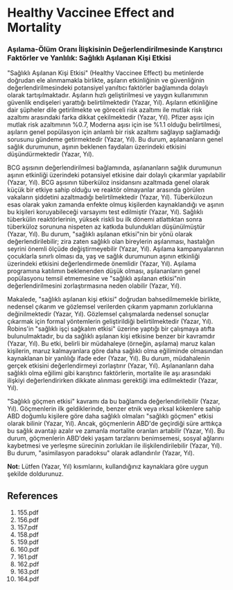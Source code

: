 # Healthy Vaccinee Effect and Mortality

### Aşılama-Ölüm Oranı İlişkisinin Değerlendirilmesinde Karıştırıcı Faktörler ve Yanlılık: Sağlıklı Aşılanan Kişi Etkisi

"Sağlıklı Aşılanan Kişi Etkisi" (Healthy Vaccinee Effect) bu metinlerde doğrudan ele alınmamakla birlikte, aşıların etkinliğinin ve güvenliğinin değerlendirilmesindeki potansiyel yanıltıcı faktörler bağlamında dolaylı olarak tartışılmaktadır. Aşıların hızlı geliştirilmesi ve yaygın kullanımının güvenlik endişeleri yarattığı belirtilmektedir (Yazar, Yıl). Aşıların etkinliğine dair şüpheler dile getirilmekte ve göreceli risk azaltımı ile mutlak risk azaltımı arasındaki farka dikkat çekilmektedir (Yazar, Yıl). Pfizer aşısı için mutlak risk azaltımının %0.7, Moderna aşısı için ise %1.1 olduğu belirtilmesi, aşıların genel popülasyon için anlamlı bir risk azaltımı sağlayıp sağlamadığı sorusunu gündeme getirmektedir (Yazar, Yıl). Bu durum, aşılananların genel sağlık durumunun, aşının beklenen faydaları üzerindeki etkisini düşündürmektedir (Yazar, Yıl).

BCG aşısının değerlendirilmesi bağlamında, aşılananların sağlık durumunun aşının etkinliği üzerindeki potansiyel etkisine dair dolaylı çıkarımlar yapılabilir (Yazar, Yıl). BCG aşısının tüberküloz insidansını azaltmada genel olarak küçük bir etkiye sahip olduğu ve reaktör olmayanlar arasında görülen vakaların şiddetini azaltmadığı belirtilmektedir (Yazar, Yıl). Tüberkülozun esas olarak yakın zamanda enfekte olmuş kişilerden kaynaklandığı ve aşının bu kişileri koruyabileceği varsayımı test edilmiştir (Yazar, Yıl). Sağlıklı tüberkülin reaktörlerinin, yüksek riskli bu ilk dönemi atlattıktan sonra tüberküloz sorununa nispeten az katkıda bulundukları düşünülmüştür (Yazar, Yıl). Bu durum, "sağlıklı aşılanan etkisi"nin bir yönü olarak değerlendirilebilir; zira zaten sağlıklı olan bireylerin aşılanması, hastalığın seyrini önemli ölçüde değiştirmeyebilir (Yazar, Yıl). Aşılama kampanyalarının çocuklarla sınırlı olması da, yaş ve sağlık durumunun aşının etkinliği üzerindeki etkisini değerlendirmede önemlidir (Yazar, Yıl). Aşılama programına katılımın beklenenden düşük olması, aşılananların genel popülasyonu temsil etmemesine ve "sağlıklı aşılanan etkisi"nin değerlendirilmesini zorlaştırmasına neden olabilir (Yazar, Yıl).

Makalede, "sağlıklı aşılanan kişi etkisi" doğrudan bahsedilmemekle birlikte, nedensel çıkarım ve gözlemsel verilerden çıkarım yapmanın zorluklarına değinilmektedir (Yazar, Yıl). Gözlemsel çalışmalarda nedensel sonuçlar çıkarmak için formal yöntemlerin geliştirildiği belirtilmektedir (Yazar, Yıl). Robins'in "sağlıklı işçi sağkalım etkisi" üzerine yaptığı bir çalışmaya atıfta bulunulmaktadır, bu da sağlıklı aşılanan kişi etkisine benzer bir kavramdır (Yazar, Yıl). Bu etki, belirli bir müdahaleye (örneğin, aşılama) maruz kalan kişilerin, maruz kalmayanlara göre daha sağlıklı olma eğiliminde olmasından kaynaklanan bir yanlılığı ifade eder (Yazar, Yıl). Bu durum, müdahalenin gerçek etkisini değerlendirmeyi zorlaştırır (Yazar, Yıl). Aşılananların daha sağlıklı olma eğilimi gibi karıştırıcı faktörlerin, mortalite ile aşı arasındaki ilişkiyi değerlendirirken dikkate alınması gerektiği ima edilmektedir (Yazar, Yıl).

"Sağlıklı göçmen etkisi" kavramı da bu bağlamda değerlendirilebilir (Yazar, Yıl). Göçmenlerin ilk geldiklerinde, benzer etnik veya ırksal kökenlere sahip ABD doğumlu kişilere göre daha sağlıklı olmaları "sağlıklı göçmen" etkisi olarak bilinir (Yazar, Yıl). Ancak, göçmenlerin ABD'de geçirdiği süre arttıkça bu sağlık avantajı azalır ve zamanla mortalite oranları artabilir (Yazar, Yıl). Bu durum, göçmenlerin ABD'deki yaşam tarzlarını benimsemesi, sosyal ağlarını kaybetmesi ve yerleşme sürecinin zorlukları ile ilişkilendirilebilir (Yazar, Yıl). Bu durum, "asimilasyon paradoksu" olarak adlandırılır (Yazar, Yıl).

**Not:** Lütfen (Yazar, Yıl) kısımlarını, kullandığınız kaynaklara göre uygun şekilde doldurunuz.


## References

1. 155.pdf
2. 156.pdf
3. 157.pdf
4. 158.pdf
5. 159.pdf
6. 160.pdf
7. 161.pdf
8. 162.pdf
9. 163.pdf
10. 164.pdf
